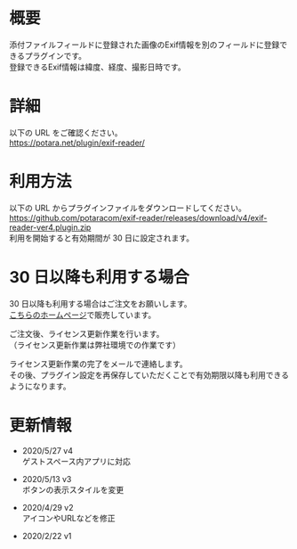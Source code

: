 # 概要

添付ファイルフィールドに登録された画像のExif情報を別のフィールドに登録できるプラグインです。  
登録できるExif情報は緯度、経度、撮影日時です。

# 詳細

以下の URL をご確認ください。  
https://potara.net/plugin/exif-reader/

# 利用方法

以下の URL からプラグインファイルをダウンロードしてください。  
https://github.com/potaracom/exif-reader/releases/download/v4/exif-reader-ver4.plugin.zip  
利用を開始すると有効期間が 30 日に設定されます。

# 30 日以降も利用する場合

30 日以降も利用する場合はご注文をお願いします。  
[こちらのホームページ](https://potaracom.stores.jp/items/5e4bc488cf327f66c85f7a01)で販売しています。

ご注文後、ライセンス更新作業を行います。  
（ライセンス更新作業は弊社環境での作業です）

ライセンス更新作業の完了をメールで連絡します。  
その後、プラグイン設定を再保存していただくことで有効期限以降も利用できるようになります。

# 更新情報
- 2020/5/27 v4  
  ゲストスペース内アプリに対応

- 2020/5/13 v3  
  ボタンの表示スタイルを変更

- 2020/4/29 v2  
  アイコンやURLなどを修正

- 2020/2/22 v1
